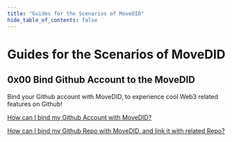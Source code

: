 ```yaml
---
title: "Guides for the Scenarios of MoveDID"
hide_table_of_contents: false
---
```


# Guides for the Scenarios of MoveDID

## 0x00 Bind Github Account to the MoveDID

Bind your Github account with MoveDID, to experience cool Web3 related features on Github!

[How can I bind my Github Account with MoveDID?](bind-github-and-movedid)

[How can I bind my Github Repo with MoveDID, and link it with related Repo?](bind-github-repo-and-movedid)
